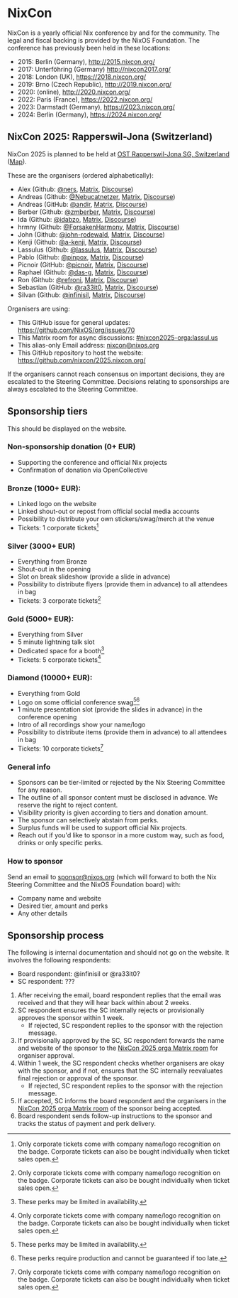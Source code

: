 # NixCon

NixCon is a yearly official Nix conference by and for the community.
The legal and fiscal backing is provided by the NixOS Foundation.
The conference has previously been held in these locations:

- 2015: Berlin (Germany), http://2015.nixcon.org/
- 2017: Unterföhring (Germany) http://nixcon2017.org/
- 2018: London (UK), https://2018.nixcon.org/
- 2019: Brno (Czech Republic), http://2019.nixcon.org/
- 2020: (online), http://2020.nixcon.org/
- 2022: Paris (France), https://2022.nixcon.org/
- 2023: Darmstadt (Germany), https://2023.nixcon.org/
- 2024: Berlin (Germany), https://2024.nixcon.org/

## NixCon 2025: Rapperswil-Jona (Switzerland)

NixCon 2025 is planned to be held at [OST Rapperswil-Jona SG, Switzerland](https://github.com/nixcon/nixcon-proposals/issues/4) ([Map](https://www.openstreetmap.org/way/34754484)).

These are the organisers (ordered alphabetically):
- Alex (Github: [@ners](https://github.com/ners), [Matrix](https://matrix.to/#/%40ners:nixos.dev), [Discourse](https://discourse.nixos.org/u/ners))
- Andreas (Github: [@Nebucatnetzer](https://github.com/Nebucatnetzer), [Matrix](https://matrix.to/#/%40nebucatnetzer13:matrix.org), [Discourse](https://discourse.nixos.org/u/Nebucatnetzer))
- Andreas (GitHub: [@andir](https://github.com/andir), [Matrix](https://matrix.to/#/%40andi:kack.it), [Discourse](https://discourse.nixos.org/u/andir))
- Berber (Github: [@zmberber](https://github.com/zmberber), [Matrix](https://matrix.to/#/%40zmberber:matrix.org), [Discourse](https://discourse.nixos.org/u/zmberber))
- Ida (Github: [@idabzo](https://github.com/idabzo), [Matrix](https://matrix.to/#/%40idabzo:matrix.org), [Discourse](https://discourse.nixos.org/u/idabzo))
- hrmny (Github: [@ForsakenHarmony](https://github.com/ForsakenHarmony), [Matrix](https://matrix.to/#/%40hrmny:matrix.org), [Discourse](https://discourse.nixos.org/u/hrmny))
- John (Github: [@john-rodewald](https://github.com/john-rodewald), [Matrix](https://matrix.to/#/%40john-rodewald:nixos.dev), [Discourse](https://discourse.nixos.org/u/john-rodewald))
- Kenji (Github: [@a-kenji](https://github.com/a-kenji), [Matrix](https://matrix.to/#/%40a-kenji:matrix.org), [Discourse](https://discourse.nixos.org/u/a-kenji))
- Lassulus (Github: [@lassulus](https://github.com/lassulus), [Matrix](https://matrix.to/#/%40lassulus:lassul.us), [Discourse](https://discourse.nixos.org/u/lassulus))
- Pablo (Github: [@pinpox](https://github.com/pinpox), [Matrix](https://matrix.to/#/%40pinpox:matrix.org), [Discourse](https://discourse.nixos.org/u/pinpox))
- Picnoir (GitHub: [@picnoir](https://github.com/picnoir), [Matrix](https://matrix.to/#/%40picnoir:alternativebit.fr), [Discourse](https://discourse.nixos.org/u/picnoir))
- Raphael (Github: [@das-g](https://github.com/das-g), [Matrix](https://matrix.to/#/%40das-g:matrix.org), [Discourse](https://discourse.nixos.org/u/das-g))
- Ron (Github: [@refroni](https://github.com/refroni), [Matrix](https://matrix.to/#/%40ronef:matrix.org), [Discourse](https://discourse.nixos.org/u/ron))
- Sebastian (GitHub: [@ra33it0](https://github.com/ra33it0), [Matrix](https://matrix.to/#/%40ra33it0:matrix.org), [Discourse](https://discourse.nixos.org/u/ra33it0))
- Silvan (Github: [@infinisil](https://github.com/infinisil), [Matrix](https://matrix.to/#/%40infinisil:matrix.org), [Discourse](https://discourse.nixos.org/u/infinisil))

Organisers are using:
- This GitHub issue for general updates: https://github.com/NixOS/org/issues/70
- This Matrix room for async discussions: [#nixcon2025-orga:lassul.us](https://matrix.to/#/%23nixcon2025-orga:lassul.us)
- This alias-only Email address: <nixcon@nixos.org>
- This GitHub repository to host the website: https://github.com/nixcon/2025.nixcon.org/

If the organisers cannot reach consensus on important decisions,
they are escalated to the Steering Committee.
Decisions relating to sponsorships are always escalated to the Steering Committee.

## Sponsorship tiers

This should be displayed on the website.

### Non-sponsorship donation (0+ EUR)
- Supporting the conference and official Nix projects
- Confirmation of donation via OpenCollective

### Bronze (1000+ EUR):
- Linked logo on the website
- Linked shout-out or repost from official social media accounts
- Possibility to distribute your own stickers/swag/merch at the venue
- Tickets: 1 corporate tickets[^1]

[^1]: Only corporate tickets come with company name/logo recognition on the badge. Corporate tickets can also be bought individually when ticket sales open.

### Silver (3000+ EUR)
- Everything from Bronze
- Shout-out in the opening
- Slot on break slideshow (provide a slide in advance)
- Possibility to distribute flyers (provide them in advance) to all attendees in bag
- Tickets: 3 corporate tickets[^1]

### Gold (5000+ EUR):
- Everything from Silver
- 5 minute lightning talk slot
- Dedicated space for a booth[^2]
- Tickets: 5 corporate tickets[^1]

[^2]: These perks may be limited in availability.

### Diamond (10000+ EUR):
- Everything from Gold
- Logo on some official conference swag[^2][^3]
- 1 minute presentation slot (provide the slides in advance) in the conference opening
- Intro of all recordings show your name/logo
- Possibility to distribute items (provide them in advance) to all attendees in bag
- Tickets: 10 corporate tickets[^1]

[^3]: These perks require production and cannot be guaranteed if too late.

### General info
- Sponsors can be tier-limited or rejected by the Nix Steering Committee for any reason.
- The outline of all sponsor content must be disclosed in advance. We reserve the right to reject content.
- Visibility priority is given according to tiers and donation amount.
- The sponsor can selectively abstain from perks.
- Surplus funds will be used to support official Nix projects.
- Reach out if you'd like to sponsor in a more custom way, such as food, drinks or only specific perks.

### How to sponsor

Send an email to sponsor@nixos.org (which will forward to both the Nix Steering Committee and the NixOS Foundation board) with:
- Company name and website
- Desired tier, amount and perks
- Any other details

## Sponsorship process

The following is internal documentation and should not go on the website. It involves the following respondents:
- Board respondent: @infinisil or @ra33it0?
- SC respondent: ???

1. After receiving the email, board respondent replies that the email was received and that they will hear back within about 2 weeks.
2. SC respondent ensures the SC internally rejects or provisionally approves the sponsor within 1 week.
   - If rejected, SC respondent replies to the sponsor with the rejection message.
3. If provisionally approved by the SC, SC respondent forwards the name and website of the sponsor to the [NixCon 2025 orga Matrix room](https://matrix.to/#/%23nixcon2025-orga:lassul.us) for organiser approval.
4. Within 1 week, the SC respondent checks whether organisers are okay with the sponsor, and if not, ensures that the SC internally reevaluates final rejection or approval of the sponsor.
   - If rejected, SC respondent replies to the sponsor with the rejection message.
5. If accepted, SC informs the board respondent and the organisers in the [NixCon 2025 orga Matrix room](https://matrix.to/#/%23nixcon2025-orga:lassul.us) of the sponsor being accepted.
6. Board respondent sends follow-up instructions to the sponsor and tracks the status of payment and perk delivery.

